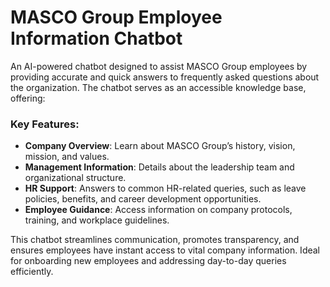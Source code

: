 # MASCO Group Employee Information Chatbot  

An AI-powered chatbot designed to assist MASCO Group employees by providing accurate and quick answers to frequently asked questions about the organization. The chatbot serves as an accessible knowledge base, offering:  

### Key Features:  
- **Company Overview**: Learn about MASCO Group’s history, vision, mission, and values.  
- **Management Information**: Details about the leadership team and organizational structure.  
- **HR Support**: Answers to common HR-related queries, such as leave policies, benefits, and career development opportunities.  
- **Employee Guidance**: Access information on company protocols, training, and workplace guidelines.  

This chatbot streamlines communication, promotes transparency, and ensures employees have instant access to vital company information. Ideal for onboarding new employees and addressing day-to-day queries efficiently.  

